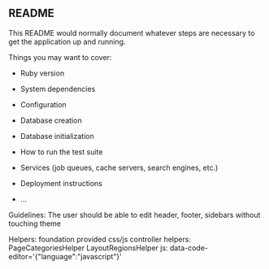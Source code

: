 ## README

This README would normally document whatever steps are necessary to get the
application up and running.

Things you may want to cover:

* Ruby version

* System dependencies

* Configuration

* Database creation

* Database initialization

* How to run the test suite

* Services (job queues, cache servers, search engines, etc.)

* Deployment instructions

* ...

Guidelines:
    The user should be able to edit header, footer, sidebars without touching theme

Helpers:
    foundation provided css/js
    controller helpers:
        PageCategoriesHelper
        LayoutRegionsHelper
    js: 
        data-code-editor='{"language":"javascript"}'
